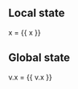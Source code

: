 <script setup>
const x = $ref(10);
</script>

## Local state

<f-slider v-model="x" />

<f-math>x = {{ x }}</f-math>

## Global state

<f-slider v-model="v.x" />

<f-math>v.x = {{ v.x }}</f-math>
